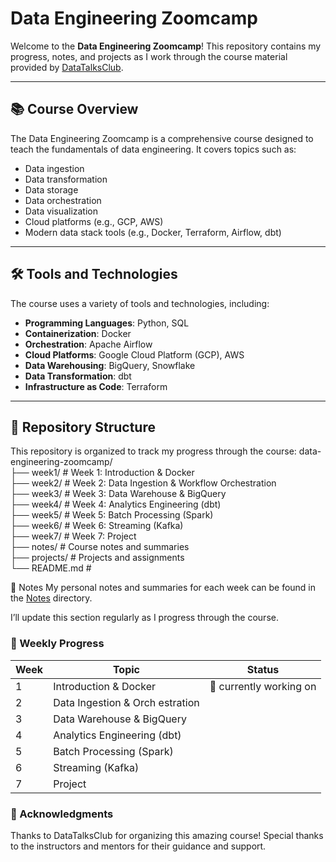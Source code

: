# Data Engineering Zoomcamp

Welcome to the **Data Engineering Zoomcamp**! This repository contains my progress, notes, and projects as I work through the course material provided by [DataTalksClub](https://github.com/DataTalksClub/data-engineering-zoomcamp).

---

## 📚 Course Overview
The Data Engineering Zoomcamp is a comprehensive course designed to teach the fundamentals of data engineering. It covers topics such as:
- Data ingestion
- Data transformation
- Data storage
- Data orchestration
- Data visualization
- Cloud platforms (e.g., GCP, AWS)
- Modern data stack tools (e.g., Docker, Terraform, Airflow, dbt)

---

## 🛠️ Tools and Technologies
The course uses a variety of tools and technologies, including:
- **Programming Languages**: Python, SQL
- **Containerization**: Docker
- **Orchestration**: Apache Airflow
- **Cloud Platforms**: Google Cloud Platform (GCP), AWS
- **Data Warehousing**: BigQuery, Snowflake
- **Data Transformation**: dbt
- **Infrastructure as Code**: Terraform

---

## 📂 Repository Structure
This repository is organized to track my progress through the course:
data-engineering-zoomcamp/<br>
├── week1/ # Week 1: Introduction & Docker<br>
├── week2/ # Week 2: Data Ingestion & Workflow Orchestration<br>
├── week3/ # Week 3: Data Warehouse & BigQuery<br>
├── week4/ # Week 4: Analytics Engineering (dbt)<br>
├── week5/ # Week 5: Batch Processing (Spark)<br>
├── week6/ # Week 6: Streaming (Kafka)<br>
├── week7/ # Week 7: Project<br>
├── notes/ # Course notes and summaries<br>
├── projects/ # Projects and assignments<br>
└── README.md #

📝 Notes
My personal notes and summaries for each week can be found in the [Notes](./Notes/) directory.

I’ll update this section regularly as I progress through the course.

### 📅 Weekly Progress
Week |	Topic	| Status
---- | -------  | ------
1	| Introduction & Docker |	🤌 currently working on
2	| Data Ingestion & Orch estration	|  
3	| Data Warehouse & BigQuery	| 
4	| Analytics Engineering (dbt)	|  
5	| Batch Processing (Spark)	|  
6	| Streaming (Kafka)	|  
7	| Project	| 

<!-- 
✅ Completed 
🤌 currently working on
  -->

### 🙏 Acknowledgments
Thanks to DataTalksClub for organizing this amazing course!
Special thanks to the instructors and mentors for their guidance and support.